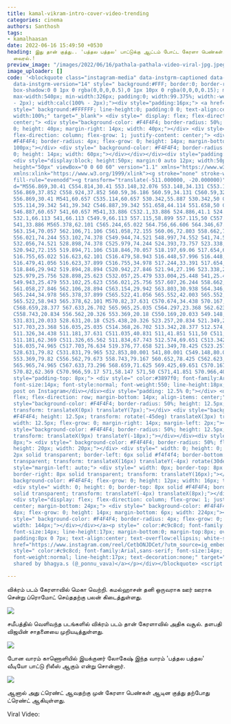 ```yaml
---
title: kamal-vikram-intro-cover-video-trending
categories: cinema
authors: Santhosh
tags:
- kamalhaasan
date: 2022-06-16 15:49:50 +0530
heading: இது தான் குத்து.. 'பத்தல பத்தல' பாட்டுக்கு ஆட்டம் போட்ட கேரளா பெண்கள்.. வீடியோ
  வைரல்.!
preview_image: "/images/2022/06/16/pathala-pathala-video-viral-jpg.jpeg"
image_uploader: []
code: '<blockquote class="instagram-media" data-instgrm-captioned data-instgrm-permalink="https://www.instagram.com/reel/CetbONJDCet/?utm_source=ig_embed&amp;utm_campaign=loading"
  data-instgrm-version="14" style=" background:#FFF; border:0; border-radius:3px;
  box-shadow:0 0 1px 0 rgba(0,0,0,0.5),0 1px 10px 0 rgba(0,0,0,0.15); margin: 1px;
  max-width:540px; min-width:326px; padding:0; width:99.375%; width:-webkit-calc(100%
  - 2px); width:calc(100% - 2px);"><div style="padding:16px;"> <a href="https://www.instagram.com/reel/CetbONJDCet/?utm_source=ig_embed&amp;utm_campaign=loading"
  style=" background:#FFFFFF; line-height:0; padding:0 0; text-align:center; text-decoration:none;
  width:100%;" target="_blank"> <div style=" display: flex; flex-direction: row; align-items:
  center;"> <div style="background-color: #F4F4F4; border-radius: 50%; flex-grow:
  0; height: 40px; margin-right: 14px; width: 40px;"></div> <div style="display: flex;
  flex-direction: column; flex-grow: 1; justify-content: center;"> <div style=" background-color:
  #F4F4F4; border-radius: 4px; flex-grow: 0; height: 14px; margin-bottom: 6px; width:
  100px;"></div> <div style=" background-color: #F4F4F4; border-radius: 4px; flex-grow:
  0; height: 14px; width: 60px;"></div></div></div><div style="padding: 19% 0;"></div>
  <div style="display:block; height:50px; margin:0 auto 12px; width:50px;"><svg width="50px"
  height="50px" viewBox="0 0 60 60" version="1.1" xmlns="https://www.w3.org/2000/svg"
  xmlns:xlink="https://www.w3.org/1999/xlink"><g stroke="none" stroke-width="1" fill="none"
  fill-rule="evenodd"><g transform="translate(-511.000000, -20.000000)" fill="#000000"><g><path
  d="M556.869,30.41 C554.814,30.41 553.148,32.076 553.148,34.131 C553.148,36.186 554.814,37.852
  556.869,37.852 C558.924,37.852 560.59,36.186 560.59,34.131 C560.59,32.076 558.924,30.41
  556.869,30.41 M541,60.657 C535.114,60.657 530.342,55.887 530.342,50 C530.342,44.114
  535.114,39.342 541,39.342 C546.887,39.342 551.658,44.114 551.658,50 C551.658,55.887
  546.887,60.657 541,60.657 M541,33.886 C532.1,33.886 524.886,41.1 524.886,50 C524.886,58.899
  532.1,66.113 541,66.113 C549.9,66.113 557.115,58.899 557.115,50 C557.115,41.1 549.9,33.886
  541,33.886 M565.378,62.101 C565.244,65.022 564.756,66.606 564.346,67.663 C563.803,69.06
  563.154,70.057 562.106,71.106 C561.058,72.155 560.06,72.803 558.662,73.347 C557.607,73.757
  556.021,74.244 553.102,74.378 C549.944,74.521 548.997,74.552 541,74.552 C533.003,74.552
  532.056,74.521 528.898,74.378 C525.979,74.244 524.393,73.757 523.338,73.347 C521.94,72.803
  520.942,72.155 519.894,71.106 C518.846,70.057 518.197,69.06 517.654,67.663 C517.244,66.606
  516.755,65.022 516.623,62.101 C516.479,58.943 516.448,57.996 516.448,50 C516.448,42.003
  516.479,41.056 516.623,37.899 C516.755,34.978 517.244,33.391 517.654,32.338 C518.197,30.938
  518.846,29.942 519.894,28.894 C520.942,27.846 521.94,27.196 523.338,26.654 C524.393,26.244
  525.979,25.756 528.898,25.623 C532.057,25.479 533.004,25.448 541,25.448 C548.997,25.448
  549.943,25.479 553.102,25.623 C556.021,25.756 557.607,26.244 558.662,26.654 C560.06,27.196
  561.058,27.846 562.106,28.894 C563.154,29.942 563.803,30.938 564.346,32.338 C564.756,33.391
  565.244,34.978 565.378,37.899 C565.522,41.056 565.552,42.003 565.552,50 C565.552,57.996
  565.522,58.943 565.378,62.101 M570.82,37.631 C570.674,34.438 570.167,32.258 569.425,30.349
  C568.659,28.377 567.633,26.702 565.965,25.035 C564.297,23.368 562.623,22.342 560.652,21.575
  C558.743,20.834 556.562,20.326 553.369,20.18 C550.169,20.033 549.148,20 541,20 C532.853,20
  531.831,20.033 528.631,20.18 C525.438,20.326 523.257,20.834 521.349,21.575 C519.376,22.342
  517.703,23.368 516.035,25.035 C514.368,26.702 513.342,28.377 512.574,30.349 C511.834,32.258
  511.326,34.438 511.181,37.631 C511.035,40.831 511,41.851 511,50 C511,58.147 511.035,59.17
  511.181,62.369 C511.326,65.562 511.834,67.743 512.574,69.651 C513.342,71.625 514.368,73.296
  516.035,74.965 C517.703,76.634 519.376,77.658 521.349,78.425 C523.257,79.167 525.438,79.673
  528.631,79.82 C531.831,79.965 532.853,80.001 541,80.001 C549.148,80.001 550.169,79.965
  553.369,79.82 C556.562,79.673 558.743,79.167 560.652,78.425 C562.623,77.658 564.297,76.634
  565.965,74.965 C567.633,73.296 568.659,71.625 569.425,69.651 C570.167,67.743 570.674,65.562
  570.82,62.369 C570.966,59.17 571,58.147 571,50 C571,41.851 570.966,40.831 570.82,37.631"></path></g></g></g></svg></div><div
  style="padding-top: 8px;"> <div style=" color:#3897f0; font-family:Arial,sans-serif;
  font-size:14px; font-style:normal; font-weight:550; line-height:18px;">View this
  post on Instagram</div></div><div style="padding: 12.5% 0;"></div> <div style="display:
  flex; flex-direction: row; margin-bottom: 14px; align-items: center;"><div> <div
  style="background-color: #F4F4F4; border-radius: 50%; height: 12.5px; width: 12.5px;
  transform: translateX(0px) translateY(7px);"></div> <div style="background-color:
  #F4F4F4; height: 12.5px; transform: rotate(-45deg) translateX(3px) translateY(1px);
  width: 12.5px; flex-grow: 0; margin-right: 14px; margin-left: 2px;"></div> <div
  style="background-color: #F4F4F4; border-radius: 50%; height: 12.5px; width: 12.5px;
  transform: translateX(9px) translateY(-18px);"></div></div><div style="margin-left:
  8px;"> <div style=" background-color: #F4F4F4; border-radius: 50%; flex-grow: 0;
  height: 20px; width: 20px;"></div> <div style=" width: 0; height: 0; border-top:
  2px solid transparent; border-left: 6px solid #f4f4f4; border-bottom: 2px solid
  transparent; transform: translateX(16px) translateY(-4px) rotate(30deg)"></div></div><div
  style="margin-left: auto;"> <div style=" width: 0px; border-top: 8px solid #F4F4F4;
  border-right: 8px solid transparent; transform: translateY(16px);"></div> <div style="
  background-color: #F4F4F4; flex-grow: 0; height: 12px; width: 16px; transform: translateY(-4px);"></div>
  <div style=" width: 0; height: 0; border-top: 8px solid #F4F4F4; border-left: 8px
  solid transparent; transform: translateY(-4px) translateX(8px);"></div></div></div>
  <div style="display: flex; flex-direction: column; flex-grow: 1; justify-content:
  center; margin-bottom: 24px;"> <div style=" background-color: #F4F4F4; border-radius:
  4px; flex-grow: 0; height: 14px; margin-bottom: 6px; width: 224px;"></div> <div
  style=" background-color: #F4F4F4; border-radius: 4px; flex-grow: 0; height: 14px;
  width: 144px;"></div></div></a><p style=" color:#c9c8cd; font-family:Arial,sans-serif;
  font-size:14px; line-height:17px; margin-bottom:0; margin-top:8px; overflow:hidden;
  padding:8px 0 7px; text-align:center; text-overflow:ellipsis; white-space:nowrap;"><a
  href="https://www.instagram.com/reel/CetbONJDCet/?utm_source=ig_embed&amp;utm_campaign=loading"
  style=" color:#c9c8cd; font-family:Arial,sans-serif; font-size:14px; font-style:normal;
  font-weight:normal; line-height:17px; text-decoration:none;" target="_blank">A post
  shared by bhagya.s (@_ponnu_vava)</a></p></div></blockquote> <script async src="//www.instagram.com/embed.js"></script>'

---
```

விக்ரம் படம் கேரளாவில் மெகா வெற்றி. கமல்ஹாசன் தனி ஒருவராக ஊர் ஊராக சென்று ப்ரொமோட் செய்ததற்கு பலன் கிடைத்துள்ளது.

![](/images/2022/06/16/pathala-pathala-2-png.jpeg)

சமீபத்தில் வெளிவந்த படங்களில்  விக்ரம் படம் தான் கேரளாவில் அதிக வசூல். தளபதி விஜயின் சாதனையை முறியடித்துள்ளது.

![](/images/2022/06/16/pathala-pathala-3-png.jpeg)

போன வாரம் காணொளியில் இயக்குனர் லோகேஷ் இந்த வாரம் 'பத்தல பத்தல' வீடியோ பாட்டு ரிலீஸ் ஆகும் என்று சொன்னார்.

![](/images/2022/06/16/pathala-pathala-1-png.jpeg)

ஆனால் அது ட்ரெண்ட் ஆவதற்கு முன் கேரளா பெண்கள் ஆடின குத்து தற்போது ட்ரெண்ட் ஆகியுள்ளது.

Viral Video:
